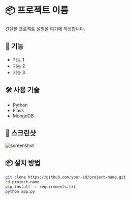 # 📦 프로젝트 이름

간단한 프로젝트 설명을 여기에 작성합니다.

## 🚀 기능
- 기능 1
- 기능 2
- 기능 3

## 🛠️ 사용 기술
- Python
- Flask
- MongoDB

## 📸 스크린샷
![screenshot](https://your-image-url)

## 📦 설치 방법
```bash
git clone https://github.com/your-id/project-name.git
cd project-name
pip install -r requirements.txt
python app.py
